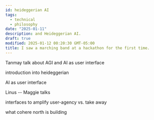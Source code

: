 ```yaml
---
id: heideggerian AI
tags:
  - technical
  - philosophy
date: "2025-01-11"
description: and Heideggerian AI.
draft: true
modified: 2025-01-12 00:20:30 GMT-05:00
title: I saw a marching band at a hackathon for the first time.
---
```


Tanmay talk about AGI and AI as user interface

introduction into heideggerian

AI as user interface

Linus -- Maggie talks

interfaces to amplify user-agency vs. take away

what cohere north is building
